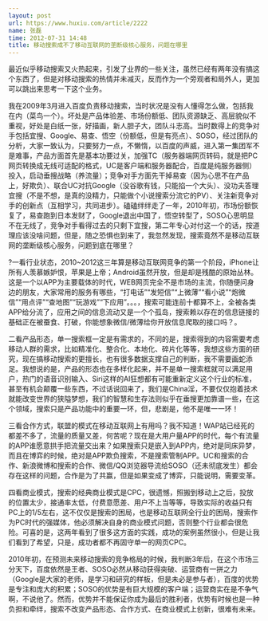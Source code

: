 ```yaml
---
layout: post
url: https://www.huxiu.com/article/2222
name: 张磊
time: 2012-07-31 14:48
title: 移动搜索成不了移动互联网的垄断级核心服务，问题在哪里
---
```

最近似乎移动搜索又火热起来，引发了业界的一些关注，虽然已经有两年没有搞这个东西了，但是对移动搜索的热情并未减灭，反而作为一个旁观者和局外人，更加可以跳出来思考一下这个业务。

我在2009年3月进入百度负责移动搜索，当时状况是没有人懂得怎么做，包括我在内（菜鸟一个）。坏处是产品体验差、市场份额低、团队资源缺乏、高层貌似不重视，好处是白纸一张，好描画，新人胆子大，团队斗志高。当时数得上的竞争对手包括宜搜、Google、易查、悟空（份额低，但是有亮点）、SOSO，经过团队的分析，大家一致认为，只要努力一点，不懒惰，以百度的声威，进入第一集团军不是难事，产品方面首先是基本功要过关，加强TC（服务器端网页转码，就是把PC网页转换成无线可适配的格式，UC是客户端和服务器配合，百度是纯服务器侧）投入，启动垂搜战略（养流量）；竞争对手方面先干掉易查（因为心思不在产品上，好欺负）、联合UC对抗Google（没谷歌有钱，只能掐一个大头）、没功夫答理宜搜（不是不想，是真的没精力，只能做个小说搜索分流它的PV）、关注新竞争对手的创新点（互相学习，共同进步）。磕磕绊绊走了一年，2010年初，市场份额恢复了，易查跑到日本发财了，Google退出中国了，悟空转型了，SOSO心思明显不在无线了，竞争对手看得过去的只剩下宜搜，第二年专心对付这一个的话，按道理应该没啥问题，但是，随之恐惧也到来了，我忽然发现，搜索竟然不是移动互联网的垄断级核心服务，问题到底在哪里？

?一看行业状态，2010~2012这三年算是移动互联网竞争的第一个阶段，iPhone让所有人羡慕嫉妒恨，苹果是上帝；Android虽然开放，但是却是残酷的原始丛林。这是一个以APP为主要载体的时代，WEB网页完全不是市场的主流，你随便问身边的朋友，大家常用的服务有哪些，“打电话”“发短信”“上微薄”“看小说”“炮微信”“用点评”“查地图”“玩游戏”“下应用”。。。，搜索可能连前十都算不上，全被各类APP给分流了，应用之间的信息流动又是一个个孤岛，搜索赖以存在的信息链接的基础正在被蚕食、打破，你能想象微信/微薄给你开放信息爬取的接口吗？。

二看产品形态，单一搜索框一定是有需求的，不同的是，搜索得到的内容需要考虑移动人群的需求，比如精准化、整合化、本地化、碎片化等等，我想这些方面的研究，现在搞移动搜索的更擅长，也有很多数据支撑自己的判断，我不需要画蛇添足。我想说的是，产品的形态也在多样化起来，并不是单一搜索框就可以满足用户，热门的语音识别输入、Siri这样的AI狂想都有可能重新定义这个行业的标准，甚至有机会颠覆一些东西，不过话说回来了，我们是China淫，不要仅仅抱着技术就能改变世界的狭隘梦想，我们的智慧和生存法则似乎在垂搜更加靠谱一些，在这个领域，搜索只是产品功能中的重要一环，但，悲剧是，他不是唯一一环！

三看合作方式，联盟的模式在移动互联网上有用吗？我不知道！WAP站已经死的都差不多了，流量的质量又差，何苦呢？现在是大用户量APP的时代，每个有流量的APP谁愿意拱手把流量交出来？如果搜索只是嵌入到APP内，绝对是同床异梦，而且在博弈的时候，绝对是APP欺负搜索，不是搜索管制APP。UC和搜索的合作、新浪微博和搜索的合作、微信/QQ浏览器导流给SOSO（还未彻底发生）都会存在这样的问题，合作是为了共赢，但是如果变成了博弈，只能说明，需要变革。

四看商业模式，搜索的经典商业模式是CPC，很遗憾，照搬到移动上之后，投放的位置太少，接通率太低，付费意愿差、用户不上当等等，导致实际的收益只有PC上的1/5左右，这不仅仅是搜索的困局，也是移动互联网全行业的困局，搜索作为PC时代的强媒体，他必须解决自身的商业模式问题，否则整个行业都会很危险。可喜的是，这两年看到了很多这方面的实践，成功的案例虽然很小，但是让我们看到了希望，只是，成功者都不再固守单一的网页CPC。

2010年初，在预测未来移动搜索的竞争格局的时候，我判断3年后，在这个市场三分天下，百度依然是王者、SOSO必然从移动获得突破、运营商有一拼之力（Google是大家的老师，是学习和研究的样板，但是未必是参与者），百度的优势是专注和庞大的积累；SOSO的优势是有巨大规模的客户端；运营商实在是不争气啊，不说他了。然而，优势并不能保证你成为最后的胜利者，优势有时候也是一种负担和牵绊，搜索不改变产品形态、合作方式、在商业模式上创新，很难有未来。

